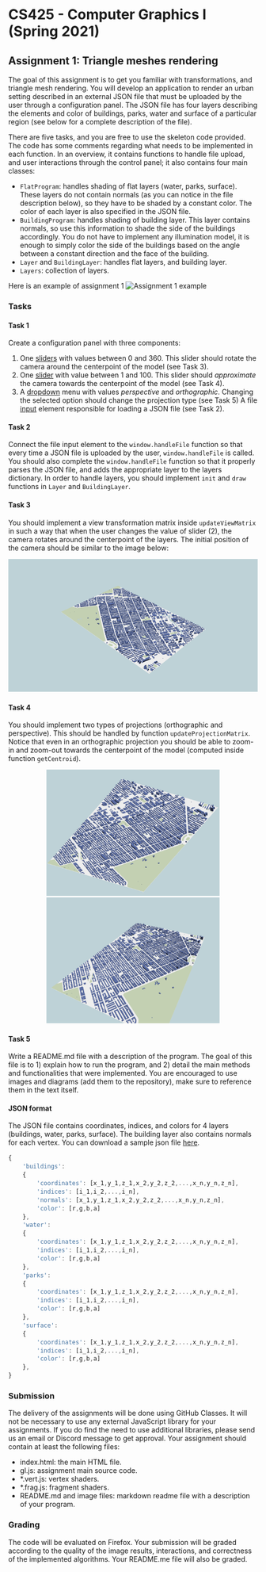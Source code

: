 # CS425 - Computer Graphics I (Spring 2021)

## Assignment 1: Triangle meshes rendering
The goal of this assignment is to get you familiar with transformations, and triangle mesh rendering. You will develop an application to render an urban setting described in an external JSON file that must be uploaded by the user through a configuration panel. The JSON file has four layers describing the elements and color of buildings, parks, water and surface of a particular region (see below for a complete description of the file).

There are five tasks, and you are free to use the skeleton code provided. The code has some comments regarding what needs to be implemented in each function. In an overview, it contains functions to handle file upload, and user interactions through the control panel; it also contains four main classes:
- `FlatProgram`: handles shading of flat layers (water, parks, surface). These layers do not contain normals (as you can notice in the file description below), so they have to be shaded by a constant color. The color of each layer is also specified in the JSON file.
- `BuildingProgram`: handles shading of building layer. This layer contains normals, so use this information to shade the side of the buildings accordingly. You do not have to implement any illumination model, it is enough to simply color the side of the buildings based on the angle between a constant direction and the face of the building.
- `Layer` and `BuildingLayer`: handles flat layers, and building layer.
- `Layers`: collection of layers.

Here is an example of assignment 1
![Assignment 1 example](assignment-1.gif)

### Tasks

#### Task 1
Create a configuration panel with three components: 
1) One [sliders](https://developer.mozilla.org/en-US/docs/Web/HTML/Element/input/range) with values between 0 and 360. This slider should rotate the camera around the centerpoint of the model (see Task 3).
2) One [slider](https://developer.mozilla.org/en-US/docs/Web/HTML/Element/input/range) with value between 1 and 100. This slider should *approximate* the camera towards the centerpoint of the model (see Task 4).
3) A [dropdown](https://developer.mozilla.org/en-US/docs/Web/HTML/Element/option) menu with values *perspective* and *orthographic*. Changing the selected option should change the projection type (see Task 5) A file [input](https://developer.mozilla.org/en-US/docs/Web/HTML/Element/input/file) element responsible for loading a JSON file (see Task 2).

#### Task 2
Connect the file input element to the `window.handleFile` function so that every time a JSON file is uploaded by the user, `window.handleFile` is called. You should also complete the `window.handleFile` function so that it properly parses the JSON file, and adds the appropriate layer to the layers dictionary. In order to handle layers, you should implement `init` and `draw` functions in `Layer` and `BuildingLayer`.

#### Task 3
You should implement a view transformation matrix inside `updateViewMatrix` in such a way that when the user changes the value of slider (2), the camera rotates around the centerpoint of the layers. The initial position of the camera should be similar to the image below:

![Assignment 1 example](initial.png)

#### Task 4
You should implement two types of projections (orthographic and perspective). This should be handled by function `updateProjectionMatrix`. Notice that even in an orthographic projection you should be able to zoom-in and zoom-out towards the centerpoint of the model (computed inside function `getCentroid`).

<p align="center">
<img src="ortho.png" alt="Orthographic projection" width="350"/> <img src="perspective.png" alt="Perspective projection" width="350"/>
</p>


#### Task 5
Write a README.md file with a description of the program. The goal of this file is to 1) explain how to run the program, and 2) detail the main methods and functionalities that were implemented. You are encouraged to use images and diagrams (add them to the repository), make sure to reference them in the text itself.

#### JSON format

The JSON file contains coordinates, indices, and colors for 4 layers (buildings, water, parks, surface). The building layer also contains normals for each vertex. You can download a sample json file [here](https://fmiranda.me/courses/cs425-spring-2021/city.json).

```javascript
{
    'buildings': 
    {
        'coordinates': [x_1,y_1,z_1,x_2,y_2,z_2,...,x_n,y_n,z_n],
        'indices': [i_1,i_2,...,i_n],
        'normals': [x_1,y_1,z_1,x_2,y_2,z_2,...,x_n,y_n,z_n],
        'color': [r,g,b,a]
    },
    'water': 
    {
        'coordinates': [x_1,y_1,z_1,x_2,y_2,z_2,...,x_n,y_n,z_n],
        'indices': [i_1,i_2,...,i_n],
        'color': [r,g,b,a]
    },
    'parks': 
    {
        'coordinates': [x_1,y_1,z_1,x_2,y_2,z_2,...,x_n,y_n,z_n],
        'indices': [i_1,i_2,...,i_n],
        'color': [r,g,b,a]
    },
    'surface':
    {
        'coordinates': [x_1,y_1,z_1,x_2,y_2,z_2,...,x_n,y_n,z_n],
        'indices': [i_1,i_2,...,i_n],
        'color': [r,g,b,a]
    },
}
```

### Submission
The delivery of the assignments will be done using GitHub Classes. It will not be necessary to use any external JavaScript library for your assignments. If you do find the need to use additional libraries, please send us an email or Discord message to get approval. Your assignment should contain at least the following files:
- index.html: the main HTML file.
- gl.js: assignment main source code.
- \*.vert.js: vertex shaders.
- \*.frag.js: fragment shaders.
- README.md and image files: markdown readme file with a description of your program.

### Grading
The code will be evaluated on Firefox. Your submission will be graded according to the quality of the image results, interactions, and correctness of the implemented algorithms. Your README.me file will also be graded.

